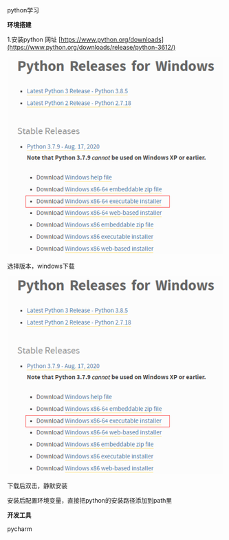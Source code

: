 python学习

**环境搭建**

1.安装python  网址 [https://www.python.org/downloads](https://www.python.org/downloads/release/python-3612/)

![img](https://github.com/No8LaVine/MyCode/blob/master/images/python1.png)

选择版本，windows下载

![img](https://github.com/No8LaVine/MyCode/blob/master/images/python1.png)

下载后双击，静默安装

安装后配置环境变量，直接把python的安装路径添加到path里

**开发工具**

pycharm